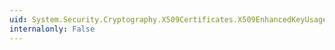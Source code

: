 ```yaml
---
uid: System.Security.Cryptography.X509Certificates.X509EnhancedKeyUsageExtension.CopyFrom(System.Security.Cryptography.AsnEncodedData)
internalonly: False
---
```

